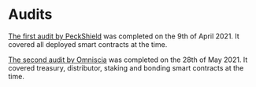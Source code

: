 # Audits

[The first audit by PeckShield](https://github.com/peckshield/publications/blob/master/audit_reports/PeckShield-Audit-Report-ScanDAO-v1.0.pdf) was completed on the 9th of April 2021. It covered all deployed smart contracts at the time.

[The second audit by Omniscia](https://omniscia.io/scandao-algorithmic-currency-protocol) was completed on the 28th of May 2021. It covered treasury, distributor, staking and bonding smart contracts at the time.

